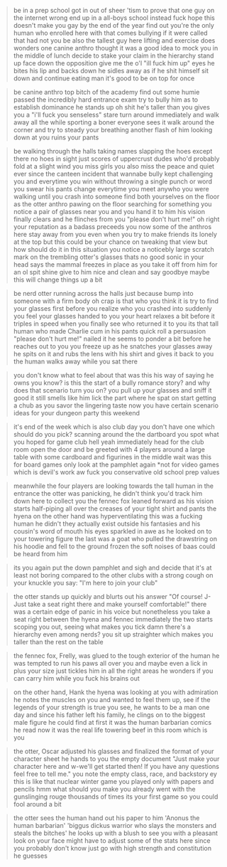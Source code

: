 >be in a prep school
>got in out of sheer 'tism to prove that one guy on the internet wrong
>end up in a all-boys school instead
>fuck
>hope this doesn't make you gay by the end of the year
>find out you're the only human who enrolled here
>with that comes bullying
>if it were called that had not you be also the tallest guy here
>lifting and exercise does wonders
>one canine anthro thought it was a good idea to mock you in the middle of lunch
>decide to stake your claim in the hierarchy
>stand up
>face down the opposition
>give me the o'l "ill fuck him up" eyes
>he bites his lip and backs down
>he sidles away as if he shit himself
>sit down and continue eating
>man it's good to be on top for once

>be canine anthro
>top bitch of the academy
>find out some humie passed the incredibly hard entrance exam
>try to bully him as to establish dominance
>he stands up 
>oh shit he's taller than you
>gives you a "i'll fuck you senseless" stare
>turn around immediately and walk away
>all the while sporting a boner
>everyone sees it
>walk around the corner and try to steady your breathing
>another flash of him looking down at you ruins your pants 

>be walking through the halls
>taking names
>slapping the hoes
>except there no hoes in sight
>just scores of uppercrust dudes who'd probably fold at a slight wind
>you miss girls
>you also miss the peace and quiet ever since the canteen incident
>that wannabe bully kept challenging you and everytime you win without throwing a single punch
>or word
>you swear his pants change everytime you meet
>anywho you were walking until you crash into someone
>find both yourselves on the floor as the otter anthro pawing on the floor searching for something
>you notice a pair of glasses near you and you hand it to him
>his vision finally clears and he flinches from you
>"please don't hurt me!"
>oh right your reputation as a badass preceeds you
>now some of the anthros here stay away from you even when you try to make friends
>its lonely at the top
>but this could be your chance on tweaking that view
>but how should do it in this situation
>you notice a noticebly large scratch mark on the trembling otter's glasses
>thats no good sonic in your head says
>the mammal freezes in place as you take it off from him for an ol spit shine
>give to him nice and clean and say goodbye
>maybe this will change things up a bit 

>be nerd otter
>running across the halls just because 
>bump into someone with a firm body
>oh crap is that who you think it is
>try to find your glasses first before you realize who you crashed into 
>suddenly you feel your glasses handed to you
>your heart relaxes a bit before it triples in speed when you finally see who returned it to you
>its that tall human who made Charlie cum in his pants
>quick roll a persuasion
>"please don't hurt me!"
>nailed it
>he seems to ponder a bit before he reaches out to you
>you freeze up as he snatches your glasses away
>he spits on it and rubs the lens with his shirt and gives it back to you
>the human walks away while you sat there

>you don't know what to feel about that
>was this his way of saying he owns you know?
>is this the start of a bully romance story?
>and why does that scenario turn you on?
>you pull up your glasses and sniff it good
> it still smells like him
>lick the part where he spat on
>start getting a chub as you savor the lingering taste
>now you have certain scenario ideas for your dungeon party this weekend

>it's end of the week
>which is also club day
>you don't have one
>which should do you pick?
>scanning around the the dartboard you spot what you hoped for
>game club
>hell yeah
>immediately head for the club room 
>open the door and be greeted with 4 players around a large table with some cardboard and figurines in the middle
>wait was this for board games only
>look at the pamphlet again
>*not for video games which is devil's work
>aw fuck you conservative old school prep values

>meanwhile the four players are looking towards the tall human in the entrance
>the otter was panicking, he didn't think you'd track him down here to collect you
>the fennec fox leaned forward as his vision starts half-piping all over the creases of your tight shirt and pants
>the hyena on the other hand was hyperventilating
>this was a fucking human
>he didn't they actually exist outside his fantasies and his cousin's word of mouth
>his eyes sparkled in awe as he looked on to your towering figure
>the last was a goat who pulled the drawstring on his hoodie and fell to the ground frozen
>the soft noises of baas could be heard from him

>its you again
>put the down pamphlet and sigh and decide that it's at least not boring compared to the other clubs
>with a strong cough on your knuckle you say:
"I'm here to join your club" 

>the otter stands up quickly and blurts out his answer
>"Of course! J-Just take a seat right there and make yourself comfortable!"
>there was a certain edge of panic in his voice
>but nonetheless you take a seat right between the hyena and fennec
>immediately the two starts scoping you out, seeing what makes you tick
>damn there's a hierarchy even among nerds? 
>you sit up straighter which makes you taller than the rest on the table

>the fennec fox, Frelly, was glued to the tough exterior of the human
>he was tempted to run his paws all over you and maybe even a lick in
>plus your size just tickles him in all the right areas
>he wonders if you can carry him while you fuck his brains out

>on the other hand, Hank the hyena was looking at you with admiration
>he notes the muscles on you and wanted to feel them up, see if the legends of your strength is true
>you see, he wants to be a man one day
>and since his father left his family, he clings on to the biggest male figure he could find 
>at first it was the human barbarian comics he read
>now it was the real life towering beef in this room
>which is you

>the otter, Oscar adjusted his glasses and finalized the format of your character sheet
>he hands to you the empty document
>"Just make your character here and w-we'll get started then! If you have any questions feel free to tell me."
>you note the empty class, race, and backstory
>ey this is like that nuclear winter game you played
>only with papers and pencils
>hmm what should you make
>you already went with the gunslinging rouge thousands of times
>its your first game so you could fool around a bit

>the otter sees the human hand out his paper to him
>'Anonus the human barbarian'
>'biggus dickus warrior who slays the monsters and steals the bitches'
>he looks up with a blush to see you with a pleasant look on your face
>might have to adjust some of the stats here since you probably don't know
>just go with high strength and constitution he guesses